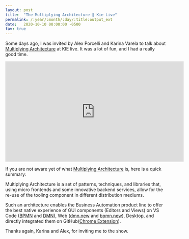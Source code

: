 ```yaml
---
layout: post
title:  "The Multiplying Architecture @ Kie Live"
permalink: /:year/:month/:day/:title:output_ext
date:   2020-10-10 00:00:00 -0500
fav: true
---
```


Some days ago, I was invited by Alex Porcelli and Karina Varela to talk about [Multiplying Architecture](https://www.youtube.com/watch?v=Dvz0bGa9oh8&t=579s&ab_channel=KIE) at KIE live. It was a lot of fun, and I had a really good time. 

<iframe width="560" height="315" src="https://www.youtube.com/embed/Dvz0bGa9oh8" frameborder="0" allow="accelerometer; autoplay; clipboard-write; encrypted-media; gyroscope; picture-in-picture" allowfullscreen></iframe>


If you are not aware yet of what [Multiplying Architecture](https://www.youtube.com/watch?v=Dvz0bGa9oh8&t=579s&ab_channel=KIE) is, here is a quick summary:

Multiplying Architecture is a set of patterns, techniques, and libraries that, using micro frontends and some innovative backend services, allow for the re-use of the tooling component in different distribution mediums.

Such an architecture enables the Business Automation product line to offer the best native experience of GUI components (Editors and Views) on VS Code ([BPMN](https://marketplace.visualstudio.com/items?itemName=redhat.vscode-extension-bpmn-editor) and [DMN](https://marketplace.visualstudio.com/items?itemName=redhat.vscode-extension-dmn-editor)), Web ([dmn.new](https://dmn.new) and [bpmn.new](https://bpmn.new)), Desktop, and directly integrated them on GitHub([Chrome Extension](https://chrome.google.com/webstore/detail/bpmn-dmn-test-scenario-ed/mgkfehibfkdpjkfjbikpchpcfimepckf)).

Thanks again, Karina and Alex, for inviting me to the show.